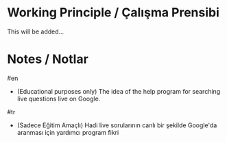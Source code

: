 # Working Principle / Çalışma Prensibi 
This will be added...

# Notes / Notlar
#en
* (Educational purposes only) The idea of the help program for searching live questions live on Google.

#tr
* (Sadece Eğitim Amaçlı) Hadi live sorularının canlı bir şekilde Google'da aranması için yardımcı program fikri

